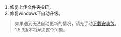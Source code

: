 1. 修复上传文件夹按钮。
2. 修复windows下自动升级。

> 如果遇到无法自动更新的情况，请先手动<a href="javascript:openExternal('https://github.com/aliyun/oss-browser/blob/master/all-releases.md')">下载安装包</a>。
<br/>1.5.3版本将解决这个问题。
